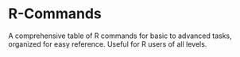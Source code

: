 # R-Commands
A comprehensive table of R commands for basic to advanced tasks, organized for easy reference. Useful for R users of all levels.
